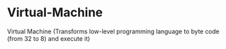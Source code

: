 # Virtual-Machine
Virtual Machine (Transforms low-level programming language to byte code (from 32 to 8) and execute it)

